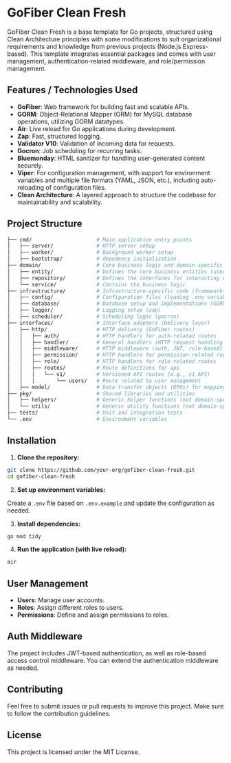 # GoFiber Clean Fresh

GoFiber Clean Fresh is a base template for Go projects, structured using Clean Architecture principles with some modifications to suit organizational requirements and knowledge from previous projects (Node.js Express-based). This template integrates essential packages and comes with user management, authentication-related middleware, and role/permission management.

## Features / Technologies Used

- **GoFiber**: Web framework for building fast and scalable APIs.
- **GORM**: Object-Relational Mapper (ORM) for MySQL database operations, utilizing GORM datatypes.
- **Air**: Live reload for Go applications during development.
- **Zap**: Fast, structured logging.
- **Validator V10**: Validation of incoming data for requests.
- **Gocron**: Job scheduling for recurring tasks.
- **Bluemonday**: HTML sanitizer for handling user-generated content securely.
- **Viper**: For configuration management, with support for environment variables and multiple file formats (YAML, JSON, etc.), including auto-reloading of configuration files.
- **Clean Architecture**: A layered approach to structure the codebase for maintainability and scalability.

## Project Structure

```bash
├── cmd/                     # Main application entry points
│   ├── server/              # HTTP server setup
│   ├── worker/              # Background worker setup
│   ├── bootstrap/           # depedency initialization
├── domain/                  # Core business logic and domain-specific concerns
│   ├── entity/              # Defines the core business entities (user, role, permission, etc)
│   ├── repository/          # Defines the interfaces for interacting with data persistence.
│   └── service/             # Contains the business logic
├── infrastructure/          # Infrastructure-specific code (frameworks, DB, etc.)
│   ├── config/              # Configuration files (loading .env variables, app settings)
│   ├── database/            # Database setup and implementations (GORM)
│   ├── logger/              # Logging setup (zap)
│   ├── scheduler/           # Scheduling logic (gocron)
├── interfaces/              # Interface adapters (Delivery layer)
│   ├── http/                # HTTP delivery (GoFiber routes)
│   │   ├── auth/            # HTTP handlers for auth-related routes
│   │   ├── handler/         # General handlers (HTTP request handling logic)
│   │   ├── middleware/      # HTTP middleware (auth, JWT, role-based)
│   │   ├── permission/      # HTTP handlers for permission-related routes
│   │   ├── role/            # HTTP handlers for role-related routes
│   │   ├── routes/          # Route definitions for api
│   │   │   └── v1/          # Versioned API routes (e.g., v1 API)
│   │   │       └── users/   # Route related to user management
│   ├── model/               # Data transfer objects (DTOs) for mapping HTTP <-> domain
├── pkg/                     # Shared libraries and utilities
│   ├── helpers/             # Generic helper functions (not domain-specific)
│   └── utils/               # Generic utility functions (not domain-specific)
├── tests/                   # Unit and integration tests
└── .env                     # Environment variables
```

## Installation

1. **Clone the repository:**

```bash
git clone https://github.com/your-org/gofiber-clean-fresh.git
cd gofiber-clean-fresh
```

2. **Set up environment variables:**

Create a `.env` file based on `.env.example` and update the configuration as needed.

3. **Install dependencies:**

```bash
go mod tidy
```

4. **Run the application (with live reload):**

```bash
air
```

## User Management

- **Users**: Manage user accounts.
- **Roles**: Assign different roles to users.
- **Permissions**: Define and assign permissions to roles.

## Auth Middleware

The project includes JWT-based authentication, as well as role-based access control middleware. You can extend the authentication middleware as needed.

## Contributing

Feel free to submit issues or pull requests to improve this project. Make sure to follow the contribution guidelines.

## License

This project is licensed under the MIT License.
